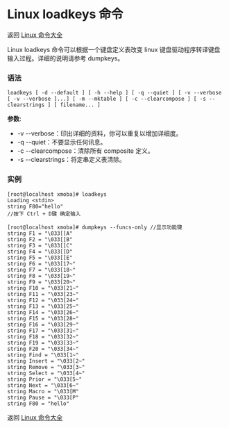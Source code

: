 # Linux loadkeys 命令

返回 [Linux 命令大全](https://ahuang007.github.com/Linux-Command)

Linux loadkeys 命令可以根据一个键盘定义表改变 linux 键盘驱动程序转译键盘输入过程。详细的说明请参考 dumpkeys。

### 语法

```
loadkeys [ -d --default ] [ -h --help ] [ -q --quiet ] [ -v --verbose [ -v --verbose ]...] [ -m --mktable ] [ -c --clearcompose ] [ -s --clearstrings ] [ filename... ]
```

**参数**:

- -v --verbose：印出详细的资料，你可以重复以增加详细度。
- -q --quiet：不要显示任何讯息。
- -c --clearcompose：清除所有 composite 定义。
- -s --clearstrings：将定串定义表清除。

### 实例

```
[root@localhost xmoba]# loadkeys
Loading <stdin>
string F80="hello"
//按下 Ctrl + D键 确定输入

[root@localhost xmoba]# dumpkeys --funcs-only //显示功能键
string F1 = "\033[[A"
string F2 = "\033[[B"
string F3 = "\033[[C"
string F4 = "\033[[D"
string F5 = "\033[[E"
string F6 = "\033[17~"
string F7 = "\033[18~"
string F8 = "\033[19~"
string F9 = "\033[20~"
string F10 = "\033[21~"
string F11 = "\033[23~"
string F12 = "\033[24~"
string F13 = "\033[25~"
string F14 = "\033[26~"
string F15 = "\033[28~"
string F16 = "\033[29~"
string F17 = "\033[31~"
string F18 = "\033[32~"
string F19 = "\033[33~"
string F20 = "\033[34~"
string Find = "\033[1~"
string Insert = "\033[2~"
string Remove = "\033[3~"
string Select = "\033[4~"
string Prior = "\033[5~"
string Next = "\033[6~"
string Macro = "\033[M"
string Pause = "\033[P"
string F80 = "hello"

```

返回 [Linux 命令大全](https://ahuang007.github.com/Linux-Command)